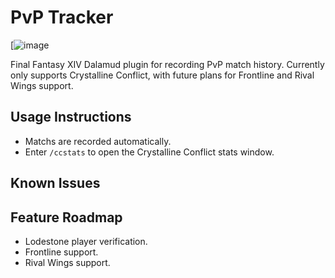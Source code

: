 # PvP Tracker

[![image](https://github.com/wrath16/PvpStats/blob/master/images/example.PNG)


Final Fantasy XIV Dalamud plugin for recording PvP match history. Currently only supports Crystalline Conflict, with future plans for Frontline and Rival Wings support.

## Usage Instructions
* Matchs are recorded automatically.
* Enter `/ccstats` to open the Crystalline Conflict stats window.

## Known Issues

## Feature Roadmap
* Lodestone player verification.
* Frontline support.
* Rival Wings support.
